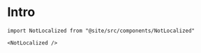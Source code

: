# Intro

```mdx-code-block
import NotLocalized from "@site/src/components/NotLocalized"

<NotLocalized />
```
